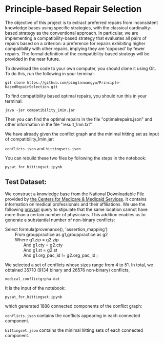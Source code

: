# Principle-based Repair Selection

The objective of this project is to extract preferred repairs from inconsistent knowledge bases using specific strategies, with the classical cardinality-based strategy as the conventional approach. In particular, we are implementing a compatibility-based strategy that evaluates all pairs of repairs based on a criterion: a preference for repairs exhibiting higher compatibility with other repairs, implying they are 'opposed' by fewer repairs. The formal definition of the compatibility-based strategy will be provided in the near future.

To download the code to your own computer, you should clone it using Git.  
To do this, run the following in your terminal:

    git clone https://github.com/pinglanwangyu/Principle-basedRepairSelection.git

To find compatibility based optimal repairs, you should run this in your terminal:
    
    java -jar compatibility_1min.jar

Then you can find the optimal repairs in the file "optimalrepairs.json" and other information in the file "result_1mn.txt"

We have already given the conflict graph and the minimal hitting set as input of compatibility_1min.jar:  
    
`conflicts.json` and `hittingsets.json`

You can rebuild these two files by following the steps in the notebook:
 
`pysat_for_hittingset.ipynb`
     

    
## Test Dataset:

We construct a knowledge base from the
National Downloadable File provided by [the Centers for Medicare & Medicaid Services](https://data.cms.gov/provider-data). It contains information on
medical professionals and their affiliations. We use the following [provsql](https://github.com/PierreSenellart/provsql.git) query to stipulate
that the same location cannot have more than a certain number of physicians. This addition enables us to generate a substantial
number of non-binary conflicts:

Select formula(provenance(), 'assertion_mapping')  
&emsp;&emsp;    From grouppractice as g1,grouppractice as g2   
&emsp;&emsp;    Where g1.zip = g2.zip   
&emsp;&emsp;&emsp;&emsp;         And g1.cty = g2.cty   
&emsp;&emsp;&emsp;&emsp;         And g1.st = g2.st    
&emsp;&emsp;&emsp;&emsp;         And g1.org_pac_id != g2.org_pac_id ;    


We selected a set of conflicts whose sizes range from 4 to 51. In total, we obtained 35710 (9134 binary and 26576 non-binary) conflicts,

`medical_conflictgrpha.dat`

It is the input of the notebook:

`pysat_for_hittingset.ipynb`
    
which generated 1888 connected components of the conflict graph:  

`conflicts.json` contains the conflicts appearing in each connected component.

`hittingset.json` contains the minimal hitting sets of each connected component.
 

